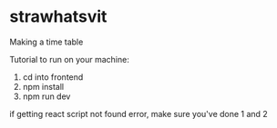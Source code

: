 # strawhatsvit

Making a time table

Tutorial to run on your machine:

1. cd into frontend
2. npm install
3. npm run dev

if getting react script not found error, make sure you've done 1 and 2

